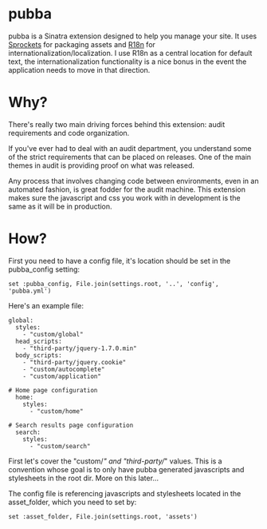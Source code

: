 # pubba

pubba is a Sinatra extension designed to help you manage your site. It uses [Sprockets](https://github.com/sstephenson/sprockets) for packaging assets and [R18n](http://r18n.rubyforge.org/) for internationalization/localization. I use R18n as a central location for default text, the internationalization functionality is a nice bonus in the event the application needs to move in that direction.

# Why?

There's really two main driving forces behind this extension: audit requirements and code organization.

If you've ever had to deal with an audit department, you understand some of the strict requirements that can be placed on releases. One of the main themes in audit is providing proof on what was released.

Any process that involves changing code between environments, even in an automated fashion, is great fodder for the audit machine. This extension makes sure the javascript and css you work with in development is the same as it will be in production.

# How?

First you need to have a config file, it's location should be set in the pubba_config setting:

    set :pubba_config, File.join(settings.root, '..', 'config', 'pubba.yml')

Here's an example file:

    global:                        
      styles:
        - "custom/global"
      head_scripts:                
        - "third-party/jquery-1.7.0.min"
      body_scripts:
        - "third-party/jquery.cookie"
        - "custom/autocomplete"    
        - "custom/application"     

    # Home page configuration      
      home:
        styles:
          - "custom/home"

    # Search results page configuration
      search:
        styles:
          - "custom/search"

First let's cover the "custom/*" and "third-party/*" values. This is a convention whose goal is to only have pubba generated javascripts and stylesheets in the root dir. More on this later...

The config file is referencing javascripts and stylesheets located in the asset_folder, which you need to set by:

    set :asset_folder, File.join(settings.root, 'assets')
